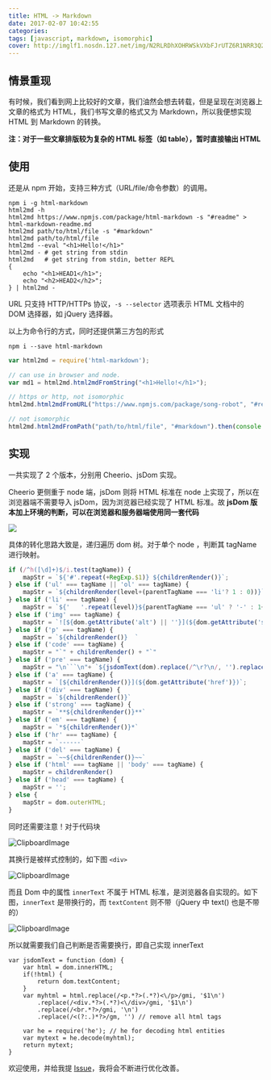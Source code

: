 ```yaml
---
title: HTML -> Markdown
date: 2017-02-07 10:42:55
categories:
tags: [javascript, markdown, isomorphic]
cover: http://imglf1.nosdn.127.net/img/N2RLRDhXOHRWSkVXbFJrUTZ6R1NRR3Q2TlRIY3BackFLaTJDSmlyenJrM0gvbEpZSnJrNFZRPT0.jpg?imageView&thumbnail=1080x0&quality=96&stripmeta=0&type=jpg
---
```


## 情景重现

有时候，我们看到网上比较好的文章，我们油然会想去转载，但是呈现在浏览器上文章的格式为 HTML，我们书写文章的格式又为 Markdown，所以我便想实现 HTML 到 Markdown 的转换。

**注：对于一些文章排版较为复杂的 HTML 标签（如 table），暂时直接输出 HTML**

## 使用

还是从 npm 开始，支持三种方式（URL/file/命令参数）的调用。

```
npm i -g html-markdown
html2md -h
html2md https://www.npmjs.com/package/html-markdown -s "#readme" > html-markdown-readme.md
html2md path/to/html/file -s "#markdown"
html2md path/to/html/file
html2md --eval "<h1>Hello!</h1>"
html2md - # get string from stdin
html2md   # get string from stdin, better REPL
{
    echo "<h1>HEAD1</h1>";
    echo "<h2>HEAD2</h2>";
} | html2md -
```

URL 只支持 HTTP/HTTPs 协议，`-s --selector` 选项表示 HTML 文档中的 DOM 选择器，如 jQuery 选择器。

以上为命令行的方式，同时还提供第三方包的形式

```
npm i --save html-markdown
```

```javascript
var html2md = require('html-markdown');

// can use in browser and node.
var md1 = html2md.html2mdFromString("<h1>Hello!</h1>");

// https or http, not isomorphic
html2md.html2mdFromURL("https://www.npmjs.com/package/song-robot", "#readme").then(console.log).catch(console.error);

// not isomorphic
html2md.html2mdFromPath("path/to/html/file", "#markdown").then(console.log).catch(console.error);
```

## 实现

一共实现了 2 个版本，分别用 Cheerio、jsDom 实现。

Cheerio 更侧重于 node 端，jsDom 则将 HTML 标准在 node 上实现了，所以在浏览器端不需要导入 jsDom，因为浏览器已经实现了 HTML 标准。故 **jsDom 版本加上环境的判断，可以在浏览器和服务器端使用同一套代码**

![](https://ooo.0o0.ooo/2017/02/07/589954c09cc12.jpg)

具体的转化思路大致是，递归遍历 dom 树。对于单个 node ，判断其 tagName 进行映射。

```javascript
if (/^h([\d]+)$/i.test(tagName)) {
    mapStr = `${'#'.repeat(+RegExp.$1)} ${childrenRender()}`;
} else if ('ul' === tagName || 'ol' === tagName) {
    mapStr = `${childrenRender(level+(parentTagName === 'li'? 1 : 0))}`
} else if ('li' === tagName) {
    mapStr = `${'   '.repeat(level)}${parentTagName === 'ul' ? '-' : 1+index+'.'} ${childrenRender()}`
} else if ('img' === tagName) {
    mapStr = `![${dom.getAttribute('alt') || ''}](${dom.getAttribute('src')})`
} else if ('p' === tagName) {
    mapStr = `${childrenRender()}  `
} else if ('code' === tagName) {
    mapStr = "`" + childrenRender() + "`"
} else if ('pre' === tagName) {
    mapStr = "\n```\n"+ `${jsdomText(dom).replace(/^\r?\n/, '').replace(/\r?\n$/, '')}\n` +"```\n"
} else if ('a' === tagName) {
    mapStr = `[${childrenRender()}](${dom.getAttribute('href')})`;
} else if ('div' === tagName) {
    mapStr = `${childrenRender()}`
} else if ('strong' === tagName) {
    mapStr = `**${childrenRender()}**`
} else if ('em' === tagName) {
    mapStr = `*${childrenRender()}*`
} else if ('hr' === tagName) {
    mapStr = `------`
} else if ('del' === tagName) {
    mapStr = `~~${childrenRender()}~~`
} else if ('html' === tagName || 'body' === tagName) {
    mapStr = childrenRender()
} else if ('head' === tagName) {
    mapStr = '';
} else {
    mapStr = dom.outerHTML;
}
```

同时还需要注意！对于代码块

![ClipboardImage](https://ooo.0o0.ooo/2017/02/07/58995661014f5.jpg)

其换行是被样式控制的，如下图 `<div>`

![ClipboardImage](https://ooo.0o0.ooo/2017/02/07/589956804fb84.jpg)

而且 Dom 中的属性 `innerText` 不属于 HTML 标准，是浏览器各自实现的。如下图，`innerText` 是带换行的，而 `textContent` 则不带（jQuery 中 text() 也是不带的）

![ClipboardImage](https://ooo.0o0.ooo/2017/02/07/589956d5916fe.jpg)

所以就需要我们自己判断是否需要换行，即自己实现 innerText

```
var jsdomText = function (dom) {
    var html = dom.innerHTML;
    if(!html) {
        return dom.textContent;
    }
    var myhtml = html.replace(/<p.*?>(.*?)<\/p>/gmi, '$1\n')
        .replace(/<div.*?>(.*?)<\/div>/gmi, '$1\n')
        .replace(/<br.*?>/gmi, '\n')
        .replace(/<(?:.)*?>/gm, '') // remove all html tags
        
    var he = require('he'); // he for decoding html entities
    var mytext = he.decode(myhtml);
    return mytext;
}
```

欢迎使用，并给我提 [Issue](https://github.com/moyuyc/html-markdown/issues)，我将会不断进行优化改善。





